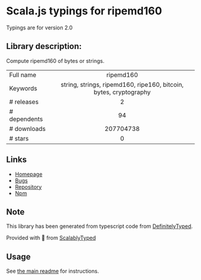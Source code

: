 
# Scala.js typings for ripemd160

Typings are for version 2.0

## Library description:
Compute ripemd160 of bytes or strings.

|                    |                 |
| ------------------ | :-------------: |
| Full name          | ripemd160 |
| Keywords           | string, strings, ripemd160, ripe160, bitcoin, bytes, cryptography |
| # releases         | 2 |
| # dependents       | 94 |
| # downloads        | 207704738 |
| # stars            | 0 |

## Links
- [Homepage](https://github.com/crypto-browserify/ripemd160#readme)
- [Bugs](https://github.com/crypto-browserify/ripemd160/issues)
- [Repository](https://github.com/crypto-browserify/ripemd160)
- [Npm](https://www.npmjs.com/package/ripemd160)
    


## Note
This library has been generated from typescript code from [DefinitelyTyped](https://definitelytyped.org).

Provided with :purple_heart: from [ScalablyTyped](https://github.com/oyvindberg/ScalablyTyped)

## Usage
See [the main readme](../../readme.md) for instructions.


